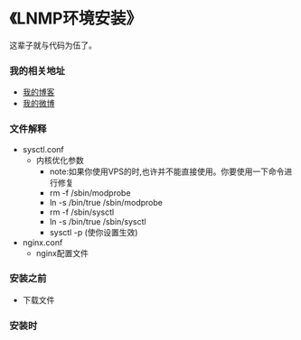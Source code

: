 《LNMP环境安装》
====================

这辈子就与代码为伍了。

### 我的相关地址
- [我的博客](http://midoks.cachecha.com)
- [我的微博](http://weibo.com/u/1504761980)


### 文件解释
- sysctl.conf
	- 内核优化参数
		- note:如果你使用VPS的时,也许并不能直接使用。你要使用一下命令进行修复
		- rm -f /sbin/modprobe
		- ln -s /bin/true /sbin/modprobe
		- rm -f /sbin/sysctl
		- ln -s /bin/true /sbin/sysctl
		- sysctl  -p (使你设置生效)
- nginx.conf
	- nginx配置文件
### 安装之前

- 下载文件

### 安装时
